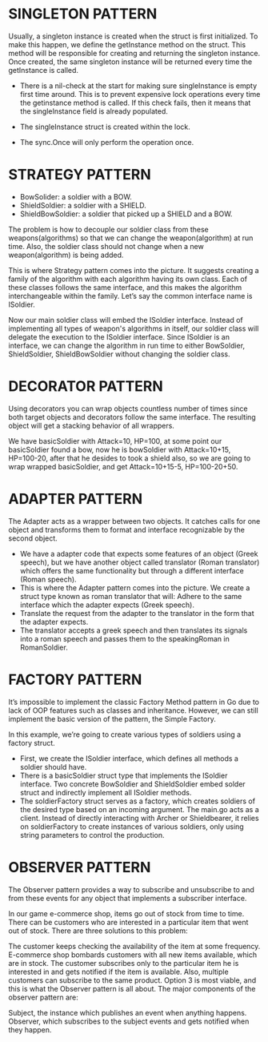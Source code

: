 # SINGLETON PATTERN
Usually, a singleton instance is created when the struct is first initialized. To make this happen, we define the getInstance method on the struct.
This method will be responsible for creating and returning the singleton instance. Once created, the same singleton instance will be returned every time the getInstance is called.

- There is a nil-check at the start for making sure singleInstance is empty first time around. This is to prevent expensive lock operations every time the getinstance method is called.
If this check fails, then it means that the singleInstance field is already populated.

- The singleInstance struct is created within the lock.

- The sync.Once will only perform the operation once.

# STRATEGY PATTERN
- BowSolider: a soldier with a BOW.
- ShieldSoldier: a soldier with a SHIELD.
- ShieldBowSoldier: a soldier that picked up a SHIELD and a BOW.

The problem is how to decouple our soldier class from these weapons(algorithms) so that we can change the weapon(algorithm) at run time. Also, the soldier class should not change when a new weapon(algorithm) is being added.

This is where Strategy pattern comes into the picture. It suggests creating a family of the algorithm with each algorithm having its own class. Each of these classes follows the same interface, and this makes the algorithm interchangeable within the family.
Let’s say the common interface name is ISoldier.

Now our main soldier class will embed the ISoldier interface. Instead of implementing all types of weapon's algorithms in itself, our soldier class will delegate the execution to the ISoldier interface.
Since ISoldier is an interface, we can change the algorithm in run time to either BowSoldier, ShieldSoldier, ShieldBowSoldier without changing the soldier class.

# DECORATOR PATTERN
Using decorators you can wrap objects countless number of times since both target objects and decorators follow the same interface. The resulting object will get a stacking behavior of all wrappers.

We have basicSoldier with Attack=10, HP=100, at some point our basicSoldier found a bow, now he is bowSoldier with Attack=10+15, HP=100-20, after that he desides to took a shield also, so we are going to wrap wrapped basicSoldier, and get Attack=10+15-5, HP=100-20+50.

# ADAPTER PATTERN
The Adapter acts as a wrapper between two objects. It catches calls for one object and transforms them to format and interface recognizable by the second object.

- We have a adapter code that expects some features of an object (Greek speech), but we have another object called translator (Roman translator) which offers the same functionality but through a different interface (Roman speech).
- This is where the Adapter pattern comes into the picture. We create a struct type known as roman translator that will: Adhere to the same interface which the adapter expects (Greek speech).
- Translate the request from the adapter to the translator in the form that the adapter expects.
- The translator accepts a greek speech and then translates its signals into a roman speech and passes them to the speakingRoman in RomanSoldier.

# FACTORY PATTERN
It’s impossible to implement the classic Factory Method pattern in Go due to lack of OOP features such as classes and inheritance.
However, we can still implement the basic version of the pattern, the Simple Factory.

In this example, we’re going to create various types of soldiers using a factory struct.

- First, we create the ISoldier interface, which defines all methods a soldier should have.
- There is a basicSoldier struct type that implements the ISoldier interface. Two concrete BowSoldier and ShieldSoldier embed solder struct and indirectly implement all ISoldier methods.
- The soldierFactory struct serves as a factory, which creates soldiers of the desired type based on an incoming argument. The main.go acts as a client. Instead of directly interacting with Archer or Shieldbearer, it relies on soldierFactory to create instances of various soldiers, only using string parameters to control the production.

# OBSERVER PATTERN
The Observer pattern provides a way to subscribe and unsubscribe to and from these events for any object that implements a subscriber interface.

In our game e-commerce shop, items go out of stock from time to time. There can be customers who are interested in a particular item that went out of stock. There are three solutions to this problem:

The customer keeps checking the availability of the item at some frequency.
E-commerce shop bombards customers with all new items available, which are in stock.
The customer subscribes only to the particular item he is interested in and gets notified if the item is available. Also, multiple customers can subscribe to the same product.
Option 3 is most viable, and this is what the Observer pattern is all about. The major components of the observer pattern are:

Subject, the instance which publishes an event when anything happens.
Observer, which subscribes to the subject events and gets notified when they happen.
